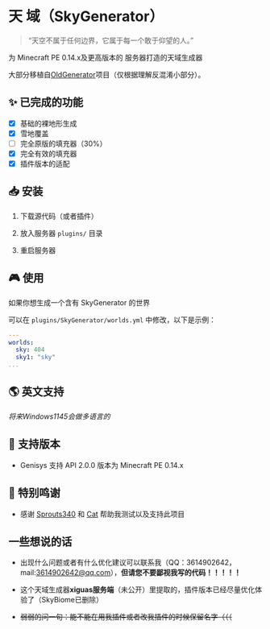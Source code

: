 # 天 域（SkyGenerator）

> “天空不属于任何边界，它属于每一个敢于仰望的人。”

为 Minecraft PE 0.14.x及更高版本的 服务器打造的天域生成器

大部分移植自[OldGenerator](https://github.com/Spottedleaf/OldGenerator)项目（仅根据理解反混淆小部分）。

## ✨ 已完成的功能

- [x] 基础的裸地形生成
- [x] 雪地覆盖
- [ ] 完全原版的填充器（30%）
- [x] 完全有效的填充器
- [x] 插件版本的适配

## 📥 安装

1. 下载源代码（或者插件）

2. 放入服务器 `plugins/` 目录

3. 重启服务器

## 🎮 使用

如果你想生成一个含有 SkyGenerator 的世界

可以在 `plugins/SkyGenerator/worlds.yml` 中修改，以下是示例：

``` yaml
---
worlds:
  sky: 404
  sky1: "sky"
...
```

## 🌎 英文支持

*将来Windows1145会做多语言的*

## 🔧 支持版本

- Genisys 支持 API 2.0.0 版本为 Minecraft PE 0.14.x

## 🤗 特别鸣谢

- 感谢 [Sprouts340](https://github.com/sprouts340) 和 [Cat](https://space.bilibili.com/663009867) 帮助我测试以及支持此项目

## 一些想说的话

- 出现什么问题或者有什么优化建议可以联系我（QQ：3614902642，mail:3614902642@qq.com），**但请您不要鄙视我写的代码！！！！！**

- 这个天域生成器**xiguas服务端**（未公开）里提取的，插件版本已经尽量优化体验了（SkyBiome已删除）

- ~~弱弱的问一句：能不能在用我插件或者改我插件的时候保留名字（（（~~
